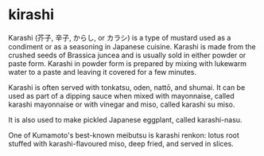 # kirashi

Karashi (芥子, 辛子, からし, or カラシ) is a type of mustard used as a condiment or as a seasoning in Japanese cuisine. Karashi is made from the crushed seeds of Brassica juncea and is usually sold in either powder or paste form. Karashi in powder form is prepared by mixing with lukewarm water to a paste and leaving it covered for a few minutes.

Karashi is often served with tonkatsu, oden, nattō, and shumai. It can be used as part of a dipping sauce when mixed with mayonnaise, called karashi mayonnaise or with vinegar and miso, called karashi su miso.

It is also used to make pickled Japanese eggplant, called karashi-nasu.

One of Kumamoto's best-known meibutsu is karashi renkon: lotus root stuffed with karashi-flavoured miso, deep fried, and served in slices. 